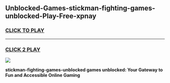 
## Unblocked-Games-stickman-fighting-games-unblocked-Play-Free-xpnay
<h3>
<a href="https://premium76.site?title=stickman-fighting-games-unblocked&ref=22A">CLICK TO PLAY</a></h3>
<hr>

<h3>
<a href="https://premium76.site?title=stickman-fighting-games-unblocked&ref=22A">CLICK 2 PLAY</a>
  
</h3>

<a href="https://premium76.site?title=stickman-fighting-games-unblocked&ref=22A"><img src="https://clearcache.store/games.png"></a>


**stickman-fighting-games-unblocked games unblocked: Your Gateway to Fun and Accessible Online Gaming**
